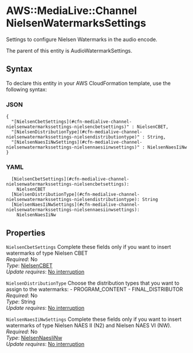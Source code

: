 # AWS::MediaLive::Channel NielsenWatermarksSettings<a name="aws-properties-medialive-channel-nielsenwatermarkssettings"></a>

Settings to configure Nielsen Watermarks in the audio encode\.

The parent of this entity is AudioWatermarkSettings\.

## Syntax<a name="aws-properties-medialive-channel-nielsenwatermarkssettings-syntax"></a>

To declare this entity in your AWS CloudFormation template, use the following syntax:

### JSON<a name="aws-properties-medialive-channel-nielsenwatermarkssettings-syntax.json"></a>

```
{
  "[NielsenCbetSettings](#cfn-medialive-channel-nielsenwatermarkssettings-nielsencbetsettings)" : NielsenCBET,
  "[NielsenDistributionType](#cfn-medialive-channel-nielsenwatermarkssettings-nielsendistributiontype)" : String,
  "[NielsenNaesIiNwSettings](#cfn-medialive-channel-nielsenwatermarkssettings-nielsennaesiinwsettings)" : NielsenNaesIiNw
}
```

### YAML<a name="aws-properties-medialive-channel-nielsenwatermarkssettings-syntax.yaml"></a>

```
  [NielsenCbetSettings](#cfn-medialive-channel-nielsenwatermarkssettings-nielsencbetsettings): 
    NielsenCBET
  [NielsenDistributionType](#cfn-medialive-channel-nielsenwatermarkssettings-nielsendistributiontype): String
  [NielsenNaesIiNwSettings](#cfn-medialive-channel-nielsenwatermarkssettings-nielsennaesiinwsettings): 
    NielsenNaesIiNw
```

## Properties<a name="aws-properties-medialive-channel-nielsenwatermarkssettings-properties"></a>

`NielsenCbetSettings`  <a name="cfn-medialive-channel-nielsenwatermarkssettings-nielsencbetsettings"></a>
Complete these fields only if you want to insert watermarks of type Nielsen CBET  
*Required*: No  
*Type*: [NielsenCBET](aws-properties-medialive-channel-nielsencbet.md)  
*Update requires*: [No interruption](https://docs.aws.amazon.com/AWSCloudFormation/latest/UserGuide/using-cfn-updating-stacks-update-behaviors.html#update-no-interrupt)

`NielsenDistributionType`  <a name="cfn-medialive-channel-nielsenwatermarkssettings-nielsendistributiontype"></a>
Choose the distribution types that you want to assign to the watermarks: \- PROGRAM\_CONTENT \- FINAL\_DISTRIBUTOR  
*Required*: No  
*Type*: String  
*Update requires*: [No interruption](https://docs.aws.amazon.com/AWSCloudFormation/latest/UserGuide/using-cfn-updating-stacks-update-behaviors.html#update-no-interrupt)

`NielsenNaesIiNwSettings`  <a name="cfn-medialive-channel-nielsenwatermarkssettings-nielsennaesiinwsettings"></a>
Complete these fields only if you want to insert watermarks of type Nielsen NAES II \(N2\) and Nielsen NAES VI \(NW\)\.  
*Required*: No  
*Type*: [NielsenNaesIiNw](aws-properties-medialive-channel-nielsennaesiinw.md)  
*Update requires*: [No interruption](https://docs.aws.amazon.com/AWSCloudFormation/latest/UserGuide/using-cfn-updating-stacks-update-behaviors.html#update-no-interrupt)